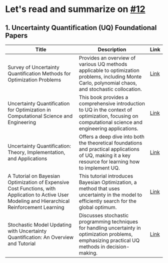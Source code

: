 # Let's read and summarize on [#12](https://github.com/kyungheee/2024-Samsung-AI-Challenge-Black-box-Optimization/issues/12)

## 1. Uncertainty Quantification (UQ) Foundational Papers

| **Title**                                                                 | **Description**                                                                                                                                   | **Link**                                                |
|---------------------------------------------------------------------------|---------------------------------------------------------------------------------------------------------------------------------------------------|---------------------------------------------------------|
| Survey of Uncertainty Quantification Methods for Optimization Problems   | Provides an overview of various UQ methods applicable to optimization problems, including Monte Carlo, polynomial chaos, and stochastic collocation.  | [Link](https://arxiv.org/html/2302.13425v5)   |
| Uncertainty Quantification for Optimization in Computational Science and Engineering | This book provides a comprehensive introduction to UQ in the context of optimization, focusing on computational science and engineering applications. | [Link](https://www.researchgate.net/publication/299906832_Uncertainty_Quantification_in_Computational_Science) |
| Uncertainty Quantification: Theory, Implementation, and Applications     | Offers a deep dive into both the theoretical foundations and practical applications of UQ, making it a key resource for learning how to implement UQ. | [Link](https://epubs.siam.org/doi/10.1137/1.9781611973228) |
| A Tutorial on Bayesian Optimization of Expensive Cost Functions, with Application to Active User Modeling and Hierarchical Reinforcement Learning | This tutorial introduces Bayesian Optimization, a method that uses uncertainty in the model to efficiently search for the global optimum.           | [Link](https://arxiv.org/abs/1012.2599)                 |
| Stochastic Model Updating with Uncertainty Quantification: An Overview and Tutorial                    | Discusses stochastic programming techniques for handling uncertainty in optimization problems, emphasizing practical UQ methods in decision-making.   | [Link](https://www.sciencedirect.com/science/article/pii/S0888327023006921) |
